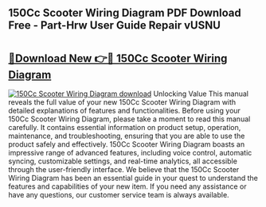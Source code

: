 ## 150Cc Scooter Wiring Diagram PDF Download Free - Part-Hrw User Guide Repair vUSNU

# <h2><a href="http://dfnyzl.blite.top/?on=150Cc+Scooter+Wiring+Diagram">🔗Download New 👉🔴 150Cc Scooter Wiring Diagram</a></h2>

[![150Cc Scooter Wiring Diagram download](https://i.imgur.com/lujVjoI.png)](http://dfnyzl.blite.top/?on=150Cc+Scooter+Wiring+Diagram)
Unlocking Value This manual reveals the full value of your new 150Cc Scooter Wiring Diagram with detailed explanations of features and functionalities. Before using your 150Cc Scooter Wiring Diagram, please take a moment to read this manual carefully. It contains essential information on product setup, operation, maintenance, and troubleshooting, ensuring that you are able to use the product safely and effectively. 150Cc Scooter Wiring Diagram boasts an impressive range of advanced features, including voice control, automatic syncing, customizable settings, and real-time analytics, all accessible through the user-friendly interface. We believe that the 150Cc Scooter Wiring Diagram has been an essential guide in your quest to understand the features and capabilities of your new item. If you need any assistance or have any questions, our customer service team is always available.

